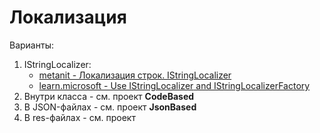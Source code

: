 # Локализация

Варианты:

1. IStringLocalizer:
   - [metanit - Локализация строк. IStringLocalizer](https://metanit.com/sharp/aspnet5/28.3.php)
   - [learn.microsoft - Use IStringLocalizer<T> and IStringLocalizerFactory](https://learn.microsoft.com/en-us/dotnet/core/extensions/localization#use-istringlocalizert-and-istringlocalizerfactory)
2. Внутри класса - см. проект **CodeBased**
3. В JSON-файлах - см. проект **JsonBased**
4. В res-файлах - см. проект 